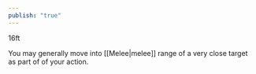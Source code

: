 ```yaml
---
publish: "true"
---
```

16ft

You may generally move into [[Melee|melee]] range of a very close target as part of of your action.
